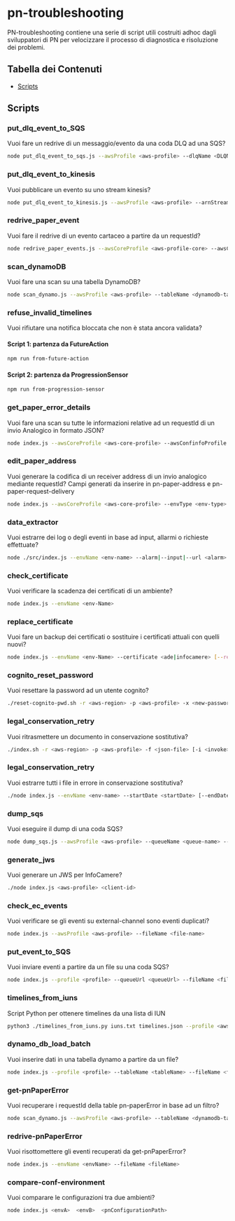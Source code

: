 # pn-troubleshooting

PN-troubleshooting contiene una serie di script utili costruiti adhoc dagli sviluppatori di PN per velocizzare il processo di diagnostica e risoluzione dei problemi.

## Tabella dei Contenuti

- [Scripts](#scripts)

## Scripts

### put_dlq_event_to_SQS
Vuoi fare un redrive di un messaggio/evento da una coda DLQ ad una SQS?
```bash
node put_dlq_event_to_sqs.js --awsProfile <aws-profile> --dlqName <DLQName> --destinationQueueName <SQSName> --idMessage <MessageID>
```

### put_dlq_event_to_kinesis
Vuoi pubblicare un evento su uno stream kinesis?
```bash
node put_dlq_event_to_kinesis.js --awsProfile <aws-profile> --arnStream <kinesis-stream-arn>
```

### redrive_paper_event
Vuoi fare il redrive di un evento cartaceo a partire da un requestId?
```bash
node redrive_paper_events.js --awsCoreProfile <aws-profile-core> --awsConfinfoProfile <aws-profile-confinfo> --requestId <request-id>
```

### scan_dynamoDB
Vuoi fare una scan su una tabella DynamoDB?
```bash
node scan_dynamo.js --awsProfile <aws-profile> --tableName <dynamodb-table>
```

### refuse_invalid_timelines
Vuoi rifiutare una notifica bloccata che non è stata ancora validata?

#### Script 1: partenza da FutureAction
```bash
npm run from-future-action
```

#### Script 2: partenza da ProgressionSensor
```bash
npm run from-progression-sensor
```

### get_paper_error_details
Vuoi fare una scan su tutte le informazioni relative ad un requestId di un invio Analogico in formato JSON?
```bash
node index.js --awsCoreProfile <aws-core-profile> --awsConfinfoProfile <aws-confinfo-profile> --requestId <request-id>
```

### edit_paper_address
Vuoi generare la codifica di un receiver address di un invio analogico mediante requestId? Campi generati da inserire in pn-paper-address e pn-paper-request-delivery 
```bash
node index.js --awsCoreProfile <aws-core-profile> --envType <env-type> --requestId <request-id>
```

### data_extractor
Vuoi estrarre dei log o degli eventi in base ad input, allarmi o richieste effettuate?
```bash
node ./src/index.js --envName <env-name> --alarm|--input|--url <alarm>|<input>|<url> [--start \"<start>\" --logGroups \"<logGroups>\" --traceId <traceId> --limit <limit>]
```

### check_certificate
Vuoi verificare la scadenza dei certificati di un ambiente?
```bash
node index.js --envName <env-Name>
```

### replace_certificate
Vuoi fare un backup dei certificati o sostituire i certificati attuali con quelli nuovi? 
```bash
node index.js --envName <env-Name> --certificate <ade|infocamere> [--replace]
```


### cognito_reset_password
Vuoi resettare la password ad un utente cognito?
```bash
./reset-cognito-pwd.sh -r <aws-region> -p <aws-profile> -x <new-password> -e <email> -c <cognito-user-pool>
```

### legal_conservation_retry
Vuoi ritrasmettere un documento in conservazione sostitutiva?
```bash
./index.sh -r <aws-region> -p <aws-profile> -f <json-file> [-i <invoke>]
```

### legal_conservation_retry
Vuoi estrarre tutti i file in errore in conservazione sostitutiva?
```bash
./node index.js --envName <env-name> --startDate <startDate> [--endDate <endDate>]
```

### dump_sqs
Vuoi eseguire il dump di una coda SQS?
```bash
node dump_sqs.js --awsProfile <aws-profile> --queueName <queue-name> --visibilityTimeout <visibility-timeout> [--format <output-format> --limit <limit-value> --remove]
```

### generate_jws
Vuoi generare un JWS per InfoCamere?
```bash
./node index.js <aws-profile> <client-id>
```

### check_ec_events
Vuoi verificare se gli eventi su external-channel sono eventi duplicati?
```bash
node index.js --awsProfile <aws-profile> --fileName <file-name>
```

### put_event_to_SQS
Vuoi inviare eventi a partire da un file su una coda SQS?
```bash
node index.js --profile <profile> --queueUrl <queueUrl> --fileName <fileName> [--from [dump_sqs|ec_events]]
```

### timelines_from_iuns
Script Python per ottenere timelines da una lista di IUN
```bash
python3 ./timelines_from_iuns.py iuns.txt timelines.json --profile <aws-profile>
```

### dynamo_db_load_batch
Vuoi inserire dati in una tabella dynamo a partire da un file?
```bash
node index.js --profile <profile> --tableName <tableName> --fileName <fileName> [--batchDimension <batchDimension]
```

### get-pnPaperError
Vuoi recuperare i requestId della table pn-paperError in base ad un filtro?
```bash
node scan_dynamo.js --awsProfile <aws-profile> --tableName <dynamodb-table> --filter <filter>
```

### redrive-pnPaperError
Vuoi risottomettere gli eventi recuperati da get-pnPaperError?
```bash
node index.js --envName <envName> --fileName <fileName>
```

### compare-conf-environment
Vuoi comparare le configurazioni tra due ambienti?
```bash
node index.js <envA>  <envB>  <pnConfigurationPath>
```